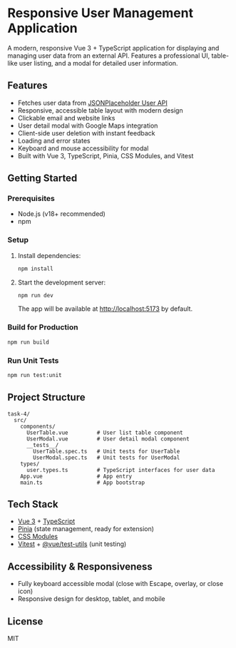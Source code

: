 # Responsive User Management Application

A modern, responsive Vue 3 + TypeScript application for displaying and managing user data from an external API. Features a professional UI, table-like user listing, and a modal for detailed user information.

## Features
- Fetches user data from [JSONPlaceholder User API](https://jsonplaceholder.typicode.com/users)
- Responsive, accessible table layout with modern design
- Clickable email and website links
- User detail modal with Google Maps integration
- Client-side user deletion with instant feedback
- Loading and error states
- Keyboard and mouse accessibility for modal
- Built with Vue 3, TypeScript, Pinia, CSS Modules, and Vitest

## Getting Started

### Prerequisites
- Node.js (v18+ recommended)
- npm

### Setup
1. Install dependencies:
   ```sh
   npm install
   ```
2. Start the development server:
   ```sh
   npm run dev
   ```
   The app will be available at [http://localhost:5173](http://localhost:5173) by default.

### Build for Production
```sh
npm run build
```

### Run Unit Tests
```sh
npm run test:unit
```

## Project Structure
```
task-4/
  src/
    components/
      UserTable.vue         # User list table component
      UserModal.vue         # User detail modal component
      __tests__/
        UserTable.spec.ts   # Unit tests for UserTable
        UserModal.spec.ts   # Unit tests for UserModal
    types/
      user.types.ts         # TypeScript interfaces for user data
    App.vue                 # App entry
    main.ts                 # App bootstrap
```

## Tech Stack
- [Vue 3](https://vuejs.org/) + [TypeScript](https://www.typescriptlang.org/)
- [Pinia](https://pinia.vuejs.org/) (state management, ready for extension)
- [CSS Modules](https://vue-loader.vuejs.org/guide/css-modules.html)
- [Vitest](https://vitest.dev/) + [@vue/test-utils](https://test-utils.vuejs.org/) (unit testing)

## Accessibility & Responsiveness
- Fully keyboard accessible modal (close with Escape, overlay, or close icon)
- Responsive design for desktop, tablet, and mobile

## License
MIT
